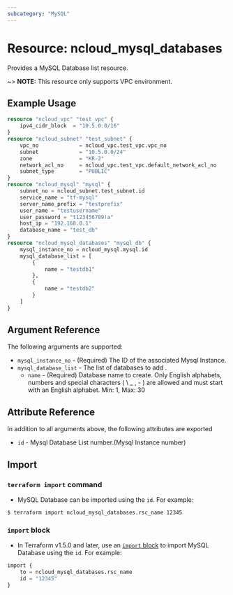 ```yaml
---
subcategory: "MySQL"
---
```


# Resource: ncloud_mysql_databases

Provides a MySQL Database list resource.

~> **NOTE:** This resource only supports VPC environment.

## Example Usage

```terraform
resource "ncloud_vpc" "test_vpc" {
	ipv4_cidr_block  = "10.5.0.0/16"
}
resource "ncloud_subnet" "test_subnet" {
	vpc_no             = ncloud_vpc.test_vpc.vpc_no
	subnet             = "10.5.0.0/24"
	zone               = "KR-2"
	network_acl_no     = ncloud_vpc.test_vpc.default_network_acl_no
	subnet_type        = "PUBLIC"
}
resource "ncloud_mysql" "mysql" {
	subnet_no = ncloud_subnet.test_subnet.id
	service_name = "tf-mysql"
	server_name_prefix = "testprefix"
	user_name = "testusername"
	user_password = "t123456789!a"
	host_ip = "192.168.0.1"
	database_name = "test_db"
}
resource "ncloud_mysql_databases" "mysql_db" {
	mysql_instance_no = ncloud_mysql.mysql.id
	mysql_database_list = [
		{
			name = "testdb1"
		},
		{
			name = "testdb2"
		}
	]
}
```

## Argument Reference
The following arguments are supported:

* `mysql_instance_no` - (Required) The ID of the associated Mysql Instance.
* `mysql_database_list` - The list of databases to add .
  * `name` - (Required) Database name to create. Only English alphabets, numbers and special characters ( \ _ , - ) are allowed and must start with an English alphabet. Min: 1, Max: 30

## Attribute Reference
In addition to all arguments above, the following attributes are exported

* `id` - Mysql Database List number.(Mysql Instance number)

## Import

### `terraform import` command

* MySQL Database can be imported using the `id`. For example:

```console
$ terraform import ncloud_mysql_databases.rsc_name 12345
```

### `import` block

* In Terraform v1.5.0 and later, use an [`import` block](https://developer.hashicorp.com/terraform/language/import) to import MySQL Database using the `id`. For example:

```terraform
import {
    to = ncloud_mysql_databases.rsc_name
    id = "12345"
}
```
